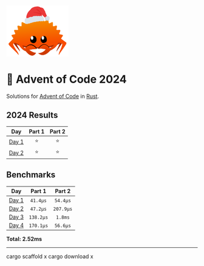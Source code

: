 <img src="./.assets/christmas_ferris.png" width="164">

# 🎄 Advent of Code 2024

Solutions for [Advent of Code](https://adventofcode.com/) in [Rust](https://www.rust-lang.org/).

<!--- advent_readme_stars table --->
## 2024 Results

| Day | Part 1 | Part 2 |
| :---: | :---: | :---: |
| [Day 1](https://adventofcode.com/2024/day/1) | ⭐ | ⭐ |
| [Day 2](https://adventofcode.com/2024/day/2) | ⭐ | ⭐ |
<!--- advent_readme_stars table --->

<!--- benchmarking table --->
## Benchmarks

| Day | Part 1 | Part 2 |
| :---: | :---: | :---:  |
| [Day 1](./src/bin/01.rs) | `41.4µs` | `54.4µs` |
| [Day 2](./src/bin/02.rs) | `47.2µs` | `207.9µs` |
| [Day 3](./src/bin/03.rs) | `138.2µs` | `1.8ms` |
| [Day 4](./src/bin/04.rs) | `170.1µs` | `56.6µs` |

**Total: 2.52ms**
<!--- benchmarking table --->

---
cargo scaffold x
cargo download x
